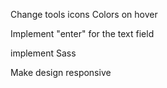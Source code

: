 Change tools icons Colors on hover

Implement "enter" for the text field

implement Sass

Make design responsive